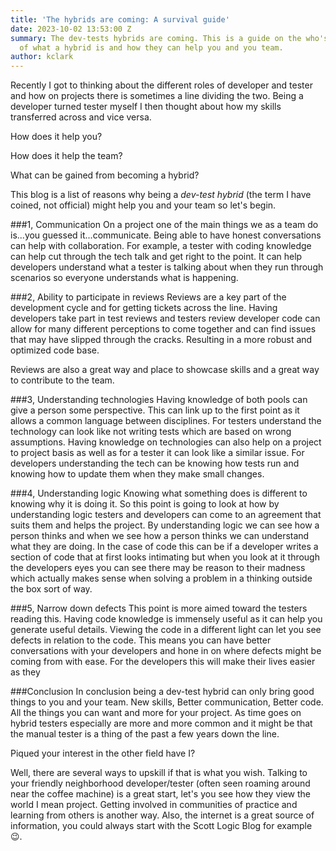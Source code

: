 ```yaml
---
title: 'The hybrids are coming: A survival guide'
date: 2023-10-02 13:53:00 Z
summary: The dev-tests hybrids are coming. This is a guide on the who's and how's
  of what a hybrid is and how they can help you and you team.
author: kclark
---
```


Recently I got to thinking about the different roles of developer and tester and how on projects there is sometimes a line dividing the two. Being a developer turned tester myself I then thought about how my skills transferred across and vice versa. 

How does it help you? 

How does it help the team? 

What can be gained from becoming a hybrid?

This blog is a list of reasons why being a *dev-test hybrid* (the term I have coined, not official) might help you and your team so let's begin.

###1, Communication
On a project one of the main things we as a team do is...you guessed it...communicate. Being able to have honest conversations can help with collaboration. For example, a tester with coding knowledge can help cut through the tech talk and get right to the point. It can help developers understand what a tester is talking about when they run through scenarios so everyone understands what is happening.

###2, Ability to participate in reviews
Reviews are a key part of the development cycle and for getting tickets across the line. Having developers take part in test reviews and testers review developer code can allow for many different perceptions to come together and can find issues that may have slipped through the cracks. Resulting in a more robust and optimized code base.

Reviews are also a great way and place to showcase skills and a great way to contribute to the team.

###3, Understanding technologies
Having knowledge of both pools can give a person some perspective. This can link up to the first point as it allows a common language between disciplines. For testers understand the technology can look like not writing tests which are based on wrong assumptions. Having knowledge on technologies can also help on a project to project basis as well as for a tester it can look like a similar issue. For developers understanding the tech can be knowing how tests run and knowing how to update them when they make small changes.

###4, Understanding logic
Knowing what something does is different to knowing why it is doing it. So this point is going to look at how by understanding logic testers and developers can come to an agreement that suits them and helps the project. By understanding logic we can see how a person thinks and when we see how a person thinks we can understand what they are doing. In the case of code this can be if a developer writes a section of code that at first looks intimating but when you look at it through the developers eyes you can see there may be reason to their madness which actually makes sense when solving a problem in a thinking outside the box sort of way.  

###5, Narrow down defects
This point is more aimed toward the testers reading this. Having code knowledge is immensely useful as it can help you generate useful details. Viewing the code in a different light can let you see defects in relation to the code. This means you can have better conversations with your developers and hone in on where defects might be coming from with ease. For the developers this will make their lives easier as they 

###Conclusion
In conclusion being a dev-test hybrid can only bring good things to you and your team. New skills, Better communication, Better code. All the things you can want and more for your project. As time goes on hybrid testers especially are more and more common and it might be that the manual tester is a thing of the past a few years down the line.

Piqued your interest in the other field have I? 

Well, there are several ways to upskill if that is what you wish. Talking to your friendly neighborhood developer/tester (often seen roaming around near the coffee machine) is a great start, let's you see how they view the world I mean project. Getting involved in communities of practice and learning from others is another way. Also, the internet is a great source of information, you could always start with the Scott Logic Blog for example 😉. 